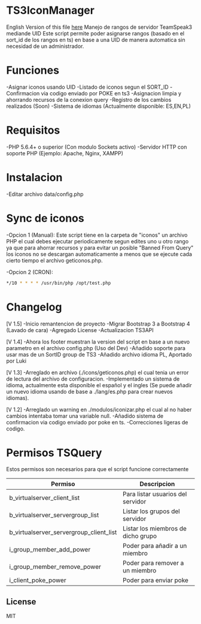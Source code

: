 # TS3IconManager
English Version of this file [here](./blob/master/README_EN.md)
Manejo de rangos de servidor TeamSpeak3 mediande UID
Este script permite poder asignarse rangos (basado en el sort_id de los rangos en ts) en base a una UID de manera automatica sin necesidad de un administrador.

# Funciones
-Asignar iconos usando UID
-Listado de iconos segun el SORT_ID
-Confirmacion via codigo enviado por POKE en ts3
-Asignacion limpia y ahorrando recursos de la conexion query
-Registro de los cambios realizados (Soon)
-Sistema de idiomas (Actualmente disponible: ES,EN,PL)

# Requisitos
-PHP 5.6.4+ o superior (Con modulo Sockets activo)
-Servidor HTTP con soporte PHP (Ejemplo: Apache, Nginx, XAMPP)

# Instalacion
-Editar archivo data/config.php

# Sync de iconos
-Opcion 1 (Manual):
Este script tiene en la carpeta de "iconos" un archivo PHP el cual debes ejecutar periodicamente segun edites uno u otro rango ya que para ahorrar recursos y para evitar un posible "Banned From Query" los iconos no se descargan automaticamente a menos que se ejecute cada cierto tiempo el archivo geticonos.php.

-Opcion 2 (CRON):
```sh
*/10 * * * * /usr/bin/php /opt/test.php
```

# Changelog
[V 1.5]
-Inicio remantencion de proyecto
-Migrar Bootstrap 3 a Bootstrap 4 (Lavado de cara)
-Agregado License
-Actualizacion TS3API

[V 1.4]
-Ahora los footer muestran la version del script en base a un nuevo parametro en el archivo config.php (Uso del Dev)
-Añadido soporte para usar mas de un SortID group de TS3
-Añadido archivo idioma PL, Aportado por Luki

[V 1.3]
-Arreglado en archivo (./icons/geticonos.php) el cual tenia un error de lectura del archivo de configuracion.
-Implementado un sistema de idioma, actualmente esta disponible el español y el ingles (Se puede añadir un nuevo idioma usando de base a ./lang/es.php para crear nuevos idiomas).

[V 1.2]
-Arreglado un warning en ./modulos/iconizar.php el cual al no haber cambios intentaba tomar una variable null.
-Añadido sistema de confirmacion via codigo enviado por poke en ts.
-Correcciones ligeras de codigo.

# Permisos TSQuery
Estos permisos son necesarios para que el script funcione correctamente

| Permiso | Descripcion |
| ------ | ------ |
| b_virtualserver_client_list | Para listar usuarios del servidor |
| b_virtualserver_servergroup_list | Listar los grupos del servidor |
| b_virtualserver_servergroup_client_list | Listar los miembros de dicho grupo |
| i_group_member_add_power | Poder para añadir a un miembro |
| i_group_member_remove_power | Poder para remover a un miembro |
| i_client_poke_power | Poder para enviar poke |


License
----

MIT
